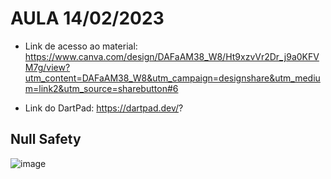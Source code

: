 # AULA 14/02/2023

- Link de acesso ao material: https://www.canva.com/design/DAFaAM38_W8/Ht9xzvVr2Dr_j9a0KFVM7g/view?utm_content=DAFaAM38_W8&utm_campaign=designshare&utm_medium=link2&utm_source=sharebutton#6

- Link do DartPad: https://dartpad.dev/?

## Null Safety

![image](https://user-images.githubusercontent.com/62342894/218897923-326c5ea0-6355-49fe-8d35-531ab1d4d088.png)

